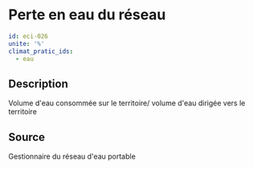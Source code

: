 # Perte en eau du réseau
```yaml
id: eci-026
unite: '%'
climat_pratic_ids:
  - eau
```
## Description
Volume d'eau consommée sur le territoire/ volume d'eau dirigée vers le territoire

## Source
Gestionnaire du réseau d'eau portable

